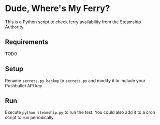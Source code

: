 # Dude, Where's My Ferry?

This is a Python script to check ferry availability from the Steamship Authority.

## Requirements

TODO

## Setup

Rename `secrets.py.backup` to `secrets.py` and modify it to include your Pushbullet API key

## Run

Execute `python steamship.py` to run the test. You could also add it to a cron script to run periodically.
 
